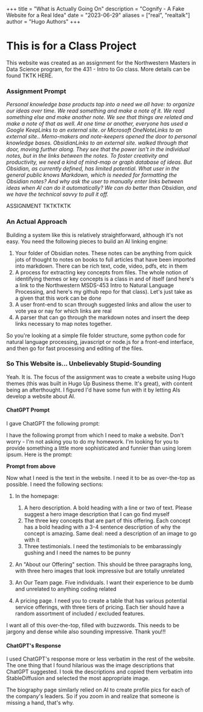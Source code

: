 +++
title = "What is Actually Going On"
description = "Cognify - A Fake Website for a Real Idea"
date = "2023-06-29"
aliases = ["real", "realtalk"]
author = "Hugo Authors"
+++

# This is for a Class Project

This website was created as an assignment for the Northwestern Masters in Data Science program, for the 431 - Intro to Go class.  More details can be found TKTK HERE.

### Assignment Prompt

*Personal knowledge base products tap into a need we all have: to organize our ideas over time. We read something and make a note of it. We read something else and make another note. We see that things are related and make a note of that as well. At one time or another, everyone has used a Google KeepLinks to an external site. or Microsoft OneNoteLinks to an external site.. Memo-makers and note-keepers opened the door to personal knowledge bases. ObsidianLinks to an external site. walked through that door, moving further along. They see that the power isn't in the individual notes, but in the links between the notes. To foster creativity and productivity, we need a kind of mind-map or graph database of ideas. But Obsidian, as currently defined, has limited potential. What user in the general public knows Markdown, which is needed for formatting the Obsidian notes? And why ask the user to manually enter links between ideas when AI can do it automatically? We can do better than Obsidian, and we have the technical savvy to pull it off.*

ASSIGNMENT TKTKTKTK

### An Actual Approach

Building a system like this is relatively straightforward, although it's not easy.  You need the following pieces to build an AI linking engine:

1. Your folder of Obsidian notes.  These notes can be anything from quick jots of thought to notes on books to full articles that have been imported into markdown.  There can be rich text, code, video, pdfs, etc in them
2. A process for extracting key concepts from files.  The whole notion of identifying themes or key concepts is a class in and of itself (and here's a link to the Northwestern MSDS-453 Intro to Natural Language Processing, and here's my github repo for that class).  Let's just take as a given that this work can be done
3. A user front-end to scan through suggested links and allow the user to vote yea or nay for which links are real
4. A parser that can go through the markdown notes and insert the deep links necessary to map notes together.

So you're looking at a simple file folder structure, some python code for natural language processing, javascript or node.js for a front-end interface, and then go for fast processing and editing of the files.

### So This Website is... Unbelievably Stupid-Sounding

Yeah.  It is.  The focus of the assignment was to create a website using Hugo themes (this was built in Hugo Up Business theme.  It's great), with content being an afterthought.  I figured I'd have some fun with it by letting AIs develop a website about AI.

#### ChatGPT Prompt

I gave ChatGPT the following prompt:

I have the following prompt from which I need to make a website.  Don't worry - I'm not asking you to do my homework.  I'm looking for you to provide something a little more sophisticated and funnier than using lorem ipsum.  Here is the prompt:

**Prompt from above**

Now what I need is the text in the website.  I need it to be as over-the-top as possible.  I need the following sections:

1. In the homepage:
   1. A hero description.  A bold heading with a line or two of text.  Please suggest a hero image description that I can go find myself
   2. The three key concepts that are part of this offering.  Each concept has a bold heading with a 3-4 sentence description of why the concept is amazing.  Same deal: need a description of an image to go with it
   3. Three testimonials.  I need the testimonials to be embarassingly gushing and I need the names to be punny

2. An "About our Offering" section.  This should be three paragraphs long, with three hero images that look impressive but are totally unrelated

3. An Our Team page.  Five individuals.  I want their experience to be dumb and unrelated to anything coding related

4. A pricing page.  I need you to create a table that has various potential service offerings, with three tiers of pricing.  Each tier should have a random assortment of included / excluded features.

I want all of this over-the-top, filled with buzzwords.  This needs to be jargony and dense while also sounding impressive.  Thank you!!!

#### ChatGPT's Response

I used ChatGPT's response more or less verbatim in the rest of the website.  The one thing that I found hilarious was the image descriptions that ChatGPT suggested.  I took the descriptions and copied them verbatim into StableDiffusion and selected the most appropriate image.

The biography page similarly relied on AI to create profile pics for each of the company's leaders.  So if you zoom in and realize that someone is missing a hand, that's why.